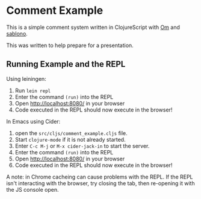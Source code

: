 Comment Example
===============

This is a simple comment system written in ClojureScript with [Om](https://github.com/swannodette/om) and [sablono](https://github.com/r0man/sablono).

This was written to help prepare for a presentation.

Running Example and the REPL
----------------------------

Using leiningen:

1. Run `lein repl`
1. Enter the command `(run)` into the REPL
1. Open [http://localhost:8080/](http://localhost:8080/) in your browser
1. Code executed in the REPL should now execute in the browser!


In Emacs using Cider:

1. open the `src/cljs/comment_example.cljs` file.
1. Start `clojure-mode` if it is not already started.
1. Enter `C-c M-j` or `M-x cider-jack-in` to start the server.
1. Enter the command `(run)` into the REPL
1. Open [http://localhost:8080/](http://localhost:8080/) in your browser
1. Code executed in the REPL should now execute in the browser!

A note: in Chrome cacheing can cause problems with the REPL. If the REPL isn't
interacting with the browser, try closing the tab, then re-opening it with the
JS console open.
